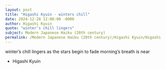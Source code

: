 ```yaml
---
layout: post
title: "Higashi Kyuin - winters chill"
date: 2024-12-28 12:00:00 -0000
author: Higashi Kyuin
quote: "winter’s chill lingers"
subject: Modern Japanese Haiku (20th century)
permalink: /Modern Japanese Haiku (20th century)/Higashi Kyuin/Higashi Kyuin - winters chill
---
```


winter’s chill lingers
as the stars begin to fade
morning’s breath is near


- Higashi Kyuin
